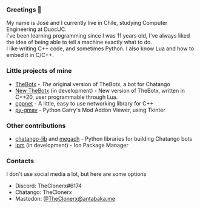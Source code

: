 ### Greetings 👋

My name is José and I currently live in Chile, studying Computer Engineering at DuocUC.<br/>
I've been learning programming since I was 11 years old, I've always liked the idea of being able to tell a machine exactly what to do.<br/>
I like writing C++ code, and sometimes Python. I also know Lua and how to embed it in C/C++.<br/>

### Little projects of mine
- [TheBotx](//github.com/TheClonerx/thebotx) - *The* original version of TheBotx, a bot for Chatango
- [New TheBotx](//github.com/TheClonerx/new-thebotx) (in development) - New version of TheBotx, written in C++20, user programmable through Lua.
- [cppnet](//github.com/TheClonerx/cppnet) - A little, easy to use networking library for C++
- [py-gmav](//github.com/TheClonerx/py-gmav) - Python Garry's Mod  Addon Viewer, using Tkinter

### Other contributions
- [chatango-lib](//github.com/neokuze/chatango-lib) and [megach](//github.com/LinkkG/megach) - Python libraries for building Chatango bots
- [ipm](//github.com/ionlang/ipm) (in development) - Ion Package Manager

### Contacts
I don't use social media a lot, but here are some options
- Discord: TheClonerx#6174
- Chatango: TheClonerx
- Mastodon: [@TheClonerx@antabaka.me](https://antabaka.me/@TheClonerx)
<!--
Welcome! Welcome to my profile!
You have chosen, or been chosen, to relocate to one of our finest remaining users.
I thought so much of my profile that I elected to establish my README.md here, in GitHub, so thoughtfully provided by our benefactors.
I've been proud to call this my home.
And so, whether you are here to stay, or passing through on your way to parts unknown - welcome.<br/>
It's safer here. 
<a rel="me" href="https://antabaka.me/@TheClonerx">Mastodon</a>
-->
